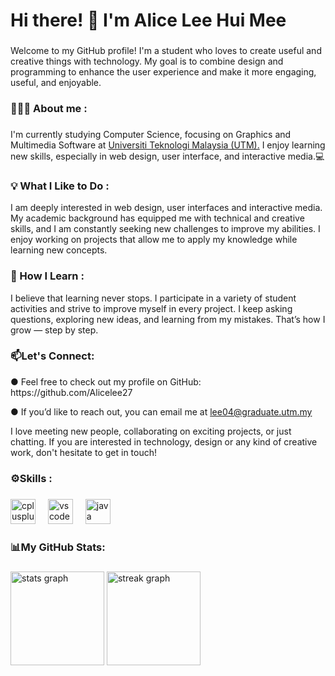 <h1 align="left">Hi there! 👋 I'm Alice Lee Hui Mee</h1>

###

<p align="left">
Welcome to my GitHub profile! I'm a student who loves to create useful and creative things with technology. My goal is to combine design and programming to enhance the user experience and make it more engaging, useful, and enjoyable.
</p>

<h3 align="left">👩🏻‍💻 About me :</h3>

###
<p align="left">
I'm currently studying Computer Science, focusing on Graphics and Multimedia Software at <a href="https://www.utm.my/" target="_blank">Universiti Teknologi Malaysia (UTM).</a> I enjoy learning new skills, especially in web design, user interface, and interactive media.💻
</p>

###
<h3 align="left">💡 What I Like to Do :</h3>

<p align="left">
I am deeply interested in web design, user interfaces and interactive media. My academic background has equipped me with technical and creative skills, and I am constantly seeking new challenges to improve my abilities. I enjoy working on projects that allow me to apply my knowledge while learning new concepts.
</p>

###

<h3 align="left">📘 How I Learn :</h3>

<p align="left">
I believe that learning never stops. I participate in a variety of student activities and strive to improve myself in every project. I keep asking questions, exploring new ideas, and learning from my mistakes. That’s how I grow — step by step.
</p>

###

<h3 align="left">📫Let's Connect:</h3>

<p align="left">● Feel free to check out my profile on GitHub: https://github.com/Alicelee27 </p>
<p align="left">● If you’d like to reach out, you can email me at <a href="mailto:lee04@graduate.utm.my"> lee04@graduate.utm.my </a></p>
<p> </p>
<p align="left"> I love meeting new people, collaborating on exciting projects, or just chatting. If you are interested in technology, design or any kind of creative work, don't hesitate to get in touch! </p>

<h3 align="left">⚙️Skills :</h3>

###

<div align="left">
  <img src="https://cdn.jsdelivr.net/gh/devicons/devicon/icons/cplusplus/cplusplus-original.svg" height="40" alt="cplusplus logo"  />
  <img width="12" />
  <img src="https://cdn.jsdelivr.net/gh/devicons/devicon/icons/vscode/vscode-original.svg" height="40" alt="vscode logo"  />
  <img width="12" />
  <img src="https://cdn.jsdelivr.net/gh/devicons/devicon/icons/java/java-original.svg" height="40" alt="java logo"  />
</div>


###

<h3 align="left">📊My GitHub Stats:</h3>

###

<div align="left">
  <img src="https://github-readme-stats.vercel.app/api?username=Alicelee27&hide_title=false&hide_rank=false&show_icons=true&include_all_commits=true&count_private=true&disable_animations=false&theme=dracula&locale=en&hide_border=false&order=1" height="150" alt="stats graph"  />
  <img src="https://streak-stats.demolab.com?user=Alicelee27&locale=en&mode=daily&theme=dracula&hide_border=false&border_radius=5&order=3" height="150" alt="streak graph"  />
</div>

###
